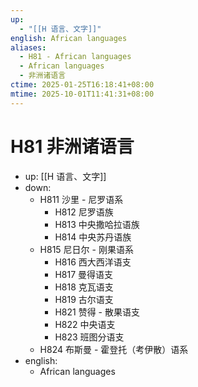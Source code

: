```yaml
---
up:
  - "[[H 语言、文字]]"
english: African languages
aliases:
  - H81 - African languages
  - African languages
  - 非洲诸语言
ctime: 2025-01-25T16:18:41+08:00
mtime: 2025-10-01T11:41:31+08:00
---
```


# H81 非洲诸语言

- up: [[H 语言、文字]]
- down:
	- H811 沙里 - 尼罗语系
		- H812 尼罗语族
		- H813 中央撒哈拉语族
		- H814 中央苏丹语族
	- H815 尼日尔 - 刚果语系
		- H816 西大西洋语支
		- H817 曼得语支
		- H818 克瓦语支
		- H819 古尔语支
		- H821 赞得 - 散果语支
		- H822 中央语支
		- H823 班图分语支
	- H824 布斯曼 - 霍登托（考伊散）语系
- english:
	- African languages
